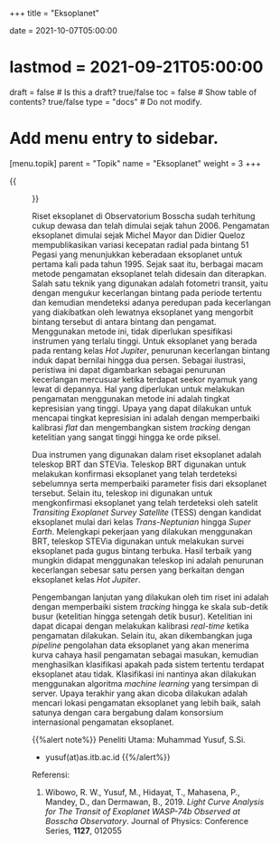 +++
title = "Eksoplanet"

date = 2021-10-07T05:00:00
# lastmod = 2021-09-21T05:00:00

draft = false  # Is this a draft? true/false
toc = false  # Show table of contents? true/false
type = "docs"  # Do not modify.

# Add menu entry to sidebar.
[menu.topik]
  parent = "Topik"
  name = "Eksoplanet"
  weight = 3
+++

{{<figure src="wasp74b.png" width="60%" caption="Kurva cahaya eksoplanet WASP-74b pada peristiwa transit, diamati dari Observatorium Bosscha$^1$">}}

Riset eksoplanet di Observatorium Bosscha sudah terhitung cukup dewasa dan telah dimulai sejak tahun 2006. Pengamatan eksoplanet dimulai sejak Michel Mayor dan Didier Queloz mempublikasikan variasi kecepatan radial pada bintang 51 Pegasi yang menunjukkan keberadaan eksoplanet untuk pertama kali pada tahun 1995. Sejak saat itu, berbagai macam metode pengamatan eksoplanet telah didesain dan diterapkan. Salah satu teknik yang digunakan adalah fotometri transit, yaitu dengan mengukur kecerlangan bintang pada periode tertentu dan kemudian mendeteksi adanya peredupan pada kecerlangan yang diakibatkan oleh lewatnya eksoplanet yang mengorbit bintang tersebut di antara bintang dan pengamat. Menggunakan metode ini, tidak diperlukan spesifikasi instrumen yang terlalu tinggi. Untuk eksoplanet yang berada pada rentang kelas *Hot Jupiter*, penurunan kecerlangan bintang induk dapat bernilai hingga dua persen. Sebagai ilustrasi, peristiwa ini dapat digambarkan sebagai penurunan kecerlangan mercusuar ketika terdapat seekor nyamuk yang lewat di depannya. Hal yang diperlukan untuk melakukan pengamatan menggunakan metode ini adalah tingkat kepresisian yang tinggi. Upaya yang dapat dilakukan untuk mencapai tingkat kepresisian ini adalah dengan memperbaiki kalibrasi *flat* dan mengembangkan sistem *tracking* dengan ketelitian yang sangat tinggi hingga ke orde piksel.

Dua instrumen yang digunakan dalam riset eksoplanet adalah teleskop BRT dan STEVia. Teleskop BRT digunakan untuk melakukan konfirmasi eksoplanet yang telah terdeteksi sebelumnya serta memperbaiki parameter fisis dari eksoplanet tersebut. Selain itu, teleskop ini digunakan untuk mengkonfirmasi eksoplanet yang telah terdeteksi oleh satelit *Transiting Exoplanet Survey Satellite* (TESS) dengan kandidat eksoplanet mulai dari kelas *Trans-Neptunian* hingga *Super Earth*. Melengkapi pekerjaan yang dilakukan menggunakan BRT, teleskop STEVia digunakan untuk melakukan survei eksoplanet pada gugus bintang terbuka. Hasil terbaik yang mungkin didapat menggunakan teleskop ini adalah penurunan kecerlangan sebesar satu persen yang berkaitan dengan eksoplanet kelas *Hot Jupiter*.

Pengembangan lanjutan yang dilakukan oleh tim riset ini adalah dengan memperbaiki sistem *tracking* hingga ke skala sub-detik busur (ketelitian hingga setengah detik busur). Ketelitian ini dapat dicapai dengan melakukan kalibrasi *real-time* ketika pengamatan dilakukan. Selain itu, akan dikembangkan juga *pipeline* pengolahan data eksoplanet yang akan menerima kurva cahaya hasil pengamatan sebagai masukan, kemudian menghasilkan klasifikasi apakah pada sistem tertentu terdapat eksoplanet atau tidak. Klasifikasi ini nantinya akan dilakukan menggunakan algoritma *machine learning* yang tersimpan di server. Upaya terakhir yang akan dicoba dilakukan adalah mencari lokasi pengamatan eksoplanet yang lebih baik, salah satunya dengan cara bergabung dalam konsorsium internasional pengamatan eksoplanet.

{{%alert note%}}
Peneliti Utama: Muhammad Yusuf, S.Si.
- <i class='fas fa-envelope'></i> yusuf(at)as.itb.ac.id
{{%/alert%}}

Referensi:

1. Wibowo, R. W., Yusuf, M., Hidayat, T., Mahasena, P., Mandey, D., dan Dermawan, B., 2019. *Light Curve Analysis for The Transit of Exoplanet WASP-74b Observed at Bosscha Observatory*. Journal of Physics: Conference Series, **1127**, 012055